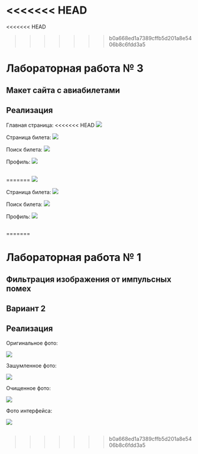 <<<<<<< HEAD
=======
<<<<<<< HEAD
>>>>>>> b0a668ed1a7389cffb5d201a8e5406b8c6fdd3a5
# Лабораторная работа № 3

## Макет сайта с авиабилетами

## Реализация

Главная страница:
<<<<<<< HEAD
![](doc\image1.png)

Страница билета:
![](doc\image2.png)

Поиск билета:
![](doc\image3.png)

Профиль:
![](doc\image4.png)

##
=======
![](doc\Screenshot_1.png)

Страница билета:
![](doc\Screenshot_2.png)

Поиск билета:
![](doc\Screenshot_3.png)

Профиль:
![](doc\Screenshot_4.png)

##
=======
# Лабораторная работа № 1

## Фильтрация изображения от импульсных помех

## Вариант 2

## Реализация

Оригинальное фото:

![](doc\Screenshot_1.png)

Зашумленное фото:

![](doc\Screenshot_2.png)

Очищенное фото:

![](doc\Screenshot_3.png)

Фото интерфейса:

![](doc\Screenshot_4.png)

##
>>>>>>> b0a668ed1a7389cffb5d201a8e5406b8c6fdd3a5
